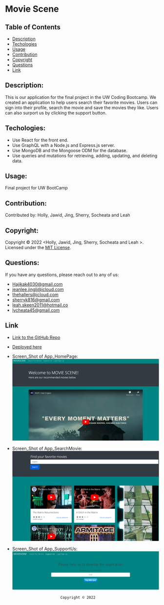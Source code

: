 # Movie Scene

## Table of Contents

- [Description](#description)
- [Techologies](#techologies)
- [Usage](#usage)
- [Contribution](#contribution)
- [Copyright](#copyright)
- [Questions](#questions)
- [Link](#link)

## Description:

This is our application for the final project in the UW Coding Bootcamp. We created an application to help users search their favorite movies. Users can sign into their profile, search the movie and save the movies they like. Users can also surport us by clicking the support button.

## Techologies:

- Use React for the front end.
- Use GraphQL with a Node.js and Express.js server.
- Use MongoDB and the Mongoose ODM for the database.
- Use queries and mutations for retrieving, adding, updating, and deleting data.

## Usage:

Final project for UW BootCamp

## Contribution:

Contributed by: Holly, Jawid, Jing, Sherry, Socheata and Leah

## Copyright:

Copyright © 2022 <Holly, Jawid, Jing, Sherry, Socheata and Leah >.
Licensed under the [MIT License](LICENSE).

## Questions:

If you have any questions, please reach out to any of us:

- Hajikak4030@gmail.com
- jeanlee.jingli@icloud.com
- thehallers@icloud.com
- sherryk816@gmail.com
- leah.skeen2011@hotmail.co
- lycheata45@gmail.com

## Link

- [Link to the GitHub Repo](https://github.com/Jawidanfar1015/Project-3-group-2)
- [Deployed here](https://movie-scene.herokuapp.com/)
- Screen_Shot of App_HomePage:![Screenshot of application](./images/MOVIESCENE-HomePage.png)
- Screen_Shot of App_SearchMovie:![Screenshot of application](./images/MOVEISCENE-SearchMovie.png)
- Screen_Shot of App_SupportUs:![Screenshot of application](./images/MOVIESCENE-SupportUs.png)

                            Copyright © 2022
